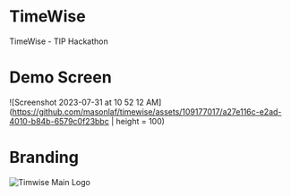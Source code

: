 # TimeWise
TimeWise - TIP Hackathon

# Demo Screen
![Screenshot 2023-07-31 at 10 52 12 AM](https://github.com/masonlaf/timewise/assets/109177017/a27e116c-e2ad-4010-b84b-6579c0f23bbc | height = 100)

# Branding
![Timwise Main Logo](https://github.com/masonlaf/timewise/assets/109177017/3c7f9949-d5a3-4e22-a8f2-4915ffa6d575)
